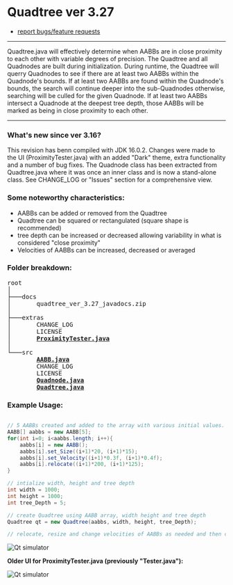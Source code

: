 # Quadtree ver 3.27

- <a href="mailto:ajf.digitals@gmail.com">report bugs/feature requests</a>

---

Quadtree.java will effectively determine when AABBs are in close proximity to each other with variable degrees of precision. The Quadtree and all Quadnodes are built during initialization. During runtime, the Quadtree will querry Quadnodes to see if there are at least two AABBs within the Quadnode's bounds. If at least two AABBs are found within the Quadnode's bounds, the search will continue deeper into the sub-Quadnodes otherwise, searching will be culled for the given Quadnode. If at least two AABBs intersect a Quadnode at the deepest tree depth, those AABBs will be marked as being in close proximity to each other.

---

### What's new since ver 3.16?
This revision has benn compiled with JDK 16.0.2. Changes were made to the UI (ProximityTester.java) with an added "Dark" theme, extra functionality and a number of bug fixes. The Quadnode class has been extracted from Quadtree.java where it was once an inner class and is now a stand-alone class. See CHANGE_LOG or "Issues" section for a comprehensive view.
    
### Some noteworthy characteristics:
- AABBs can be added or removed from the Quadtree
- Quadtree can be squared or rectangulated (square shape is recommended)
- tree depth can be increased or decreased allowing variability in what is considered "close proximity"
- Velocities of AABBs can be increased, decreased or averaged

### Folder breakdown:

<pre>
root
│
├───docs
│       quadtree_ver_3.27_javadocs.zip
│
├───extras
│       CHANGE_LOG
│       LICENSE
│       <ins><b>ProximityTester.java</b></ins>
│
└───src
        <ins><b>AABB.java</b></ins>
        CHANGE_LOG
        LICENSE
        <ins><b>Quadnode.java</b></ins>
        <ins><b>Quadtree.java</b></ins>
</pre>

### Example Usage:
```java

// 5 AABBs created and added to the array with various initial values.
AABB[] aabbs = new AABB[5];
for(int i=0; i<aabbs.length; i++){
    aabbs[i] = new AABB();
    aabbs[i].set_Size((i+1)*20, (i+1)*15);
    aabbs[i].set_Velocity((i+1)*0.3f, (i+1)*0.4f);
    aabbs[i].relocate((i+1)*200, (i+1)*125);
}

// intialize width, height and tree depth
int width = 1000;
int height = 1000;
int tree_Depth = 5;

// create Quadtree using AABB array, width height and tree depth
Quadtree qt = new Quadtree(aabbs, width, height, tree_Depth);

// relocate, resize and change velocities of AABBs as needed and then call qt.update();
```
![Qt simulator](https://github.com/digitalAJF/Images/blob/master/Quadtree/qt.png)

<b>Older UI for ProximityTester.java (previously "Tester.java"):</b>

![Qt simulator](https://github.com/digitalAJF/Images/blob/master/Quadtree/ui_old.png)
